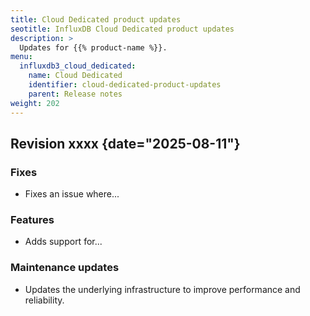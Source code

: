 ```yaml
---
title: Cloud Dedicated product updates
seotitle: InfluxDB Cloud Dedicated product updates
description: >
  Updates for {{% product-name %}}.
menu:
  influxdb3_cloud_dedicated:
    name: Cloud Dedicated 
    identifier: cloud-dedicated-product-updates 
    parent: Release notes
weight: 202
---
```


## Revision xxxx {date="2025-08-11"}

### Fixes

- Fixes an issue where...

### Features

- Adds support for...

### Maintenance updates

- Updates the underlying infrastructure to improve performance and reliability.